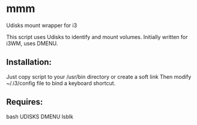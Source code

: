 # mmm
Udisks mount wrapper for i3

This script uses Udisks to identify and mount volumes.
Initially written for i3WM, uses DMENU.

Installation:
-----
Just copy script to your /usr/bin directory or create a soft link
Then modify ~/.i3/config file to bind a keyboard shortcut.

Requires:
-----
bash
UDISKS
DMENU
lsblk
